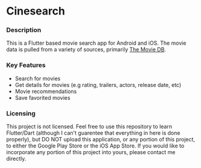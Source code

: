 # Cinesearch

### Description
This is a Flutter based movie search app for Android and iOS. The movie data is pulled from a variety of sources, primarily [The Movie DB](https://www.themoviedb.org/documentation/api?language=en-US).

### Key Features
- Search for movies
- Get details for movies (e.g rating, trailers, actors, release date, etc)
- Movie recommendations
- Save favorited movies

### Licensing
This project is not licensed. Feel free to use this repository to learn Flutter/Dart (although I can't guarentee that everything in here is done properly), but DO NOT upload this application, or any portion of this project, to either the Google Play Store or the iOS App Store. If you would like to incorporate any portion of this project into yours, please contact me directly.
